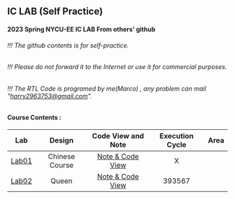 ## IC LAB (Self Practice)

#### 2023 Spring NYCU-EE IC LAB From others' github
###### !!! The github contents is for self-practice.
###### !!! Please do not forward it to the Internet or use it for commercial purposes.
###### !!! The RTL Code is programed by me(Marco) , any problem can mail "harry2963753@gmail.com". 

#### Course Contents :
| Lab | Design | Code View and Note  | Execution Cycle | Area | 
|:---:|:----:|:----:|:----:|:----:|
|[Lab01](./Lab01)|Chinese Course|[Note & Code View](./Lab01/README.md)| X | |
|[Lab02](./Lab02)|Queen|[Note & Code View](./Lab02/README.md)|393567| |
